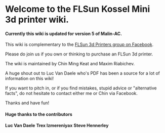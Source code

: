 # Welcome to the FLSun Kossel Mini 3d printer wiki.

#### Currently this wiki is updated for version 5 of Malin-AC.

This wiki is complementary to the [FLSun 3d Printers group on Facebook](https://goo.gl/hBH9zW). 

Please do join us if you own or thinking to purchase an FLSun 3d printer.

The wiki is maintained by Chin Ming Keat and Maxim Riabichev.

A huge shout out to Luc Van Daele who's PDF has been a source for a lot of information on this wiki!

If you want to pitch in, or if you find mistakes, stupid advice or "alternative facts", do not hesitate to contact either me or Chin via Facebook.

Thanks and have fun!

#### Huge thanks to the contributors
**Luc Van Daele**
**Trex Izmereniyax**
**Steve Hennerley**
